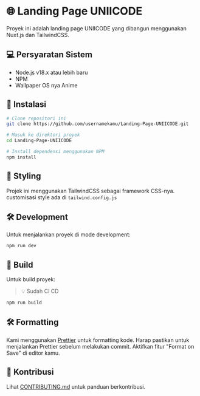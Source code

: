 # 🌐 Landing Page UNIICODE

Proyek ini adalah landing page UNIICODE yang dibangun menggunakan Nuxt.js dan TailwindCSS.

## 💻 Persyaratan Sistem

- Node.js v18.x atau lebih baru
- NPM
- Wallpaper OS nya Anime

## 🚀 Instalasi

```bash
# Clone repositori ini
git clone https://github.com/usernamekamu/Landing-Page-UNIICODE.git

# Masuk ke direktori proyek
cd Landing-Page-UNIICODE

# Install dependensi menggunakan NPM
npm install
```

## 🎨 Styling

Projek ini menggunakan TailwindCSS sebagai framework CSS-nya. customisasi style ada di `tailwind.config.js`

## 🛠️ Development

Untuk menjalankan proyek di mode development:

```bash
npm run dev
```

## 🎯 Build

Untuk build proyek:

> 💡 Sudah CI CD

```bash
npm run build

```

## 🛠️ Formatting

Kami menggunakan [Prettier](https://prettier.io/) untuk formatting kode. Harap pastikan untuk menjalankan Prettier sebelum melakukan commit. Aktifkan fitur "Format on Save" di editor kamu.

## 🤝 Kontribusi

Lihat [CONTRIBUTING.md](./CONTRIBUTING.md) untuk panduan berkontribusi.

